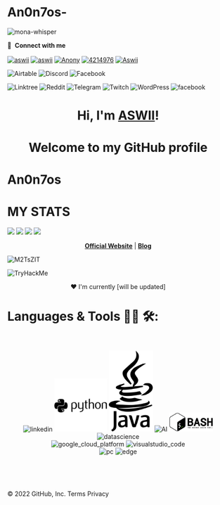 # An0n7os-
![mona-whisper](https://user-images.githubusercontent.com/64751167/95435221-f0266500-096f-11eb-8070-57f6721b1857.gif)


🔗 &nbsp;**Connect with me**
<p align="left">
<a href="https://dr" target="blank"><img align="center" src="https://cdn.jsdelivr.net/npm/simple-icons@3.0.1/icons/dev-dot-to.svg" alt="aswii" height="30" width="40" /></a>
<a href="https://twitter.com/an07os" target="blank"><img align="center" src="https://raw.githubusercontent.com/rahuldkjain/github-profile-readme-generator/master/src/images/icons/Social/twitter.svg" alt="aswii" height="30" width="40" /></a>
<a href="https://www.linkedin.com/in/aswin-krishna-vb-4a69621ab/" target="blank"><img align="center" src="https://raw.githubusercontent.com/rahuldkjain/github-profile-readme-generator/master/src/images/icons/Social/linked-in-alt.svg" alt="Anony" height="30" width="40" /></a>
<a href="https://stackoverflow.com/users/18278924/an0n7os" target="blank"><img align="center" src="https://raw.githubusercontent.com/rahuldkjain/github-profile-readme-generator/master/src/images/icons/Social/stack-overflow.svg" alt="4214976" height="30" width="40" /></a>
<a href="https://www.instagram.com/an0n7os/" target="blank"><img align="center" src="https://raw.githubusercontent.com/rahuldkjain/github-profile-readme-generator/master/src/images/icons/Social/instagram.svg" alt="Aswii" height="30" width="40" /></a>
  
![Airtable](https://img.shields.io/badge/Airtable-18BFFF?style=for-the-badge&logo=Airtable&logoColor=white)
  ![Discord](https://img.shields.io/badge/%3CServer%3E-%237289DA.svg?style=for-the-badge&logo=discord&logoColor=white)
  ![Facebook](https://img.shields.io/badge/Facebook-%231877F2.svg?style=for-the-badge&logo=Facebook&logoColor=white)
  
  ![Linktree](https://img.shields.io/badge/linktree-1de9b6?style=for-the-badge&logo=linktree&logoColor=white)
  ![Reddit](https://img.shields.io/badge/Reddit-FF4500?style=for-the-badge&logo=reddit&logoColor=white)
  ![Telegram](https://img.shields.io/badge/Telegram-2CA5E0?style=for-the-badge&logo=telegram&logoColor=white)
  ![Twitch](https://img.shields.io/badge/Twitch-%239146FF.svg?style=for-the-badge&logo=Twitch&logoColor=white)
  	![WordPress](https://img.shields.io/badge/WordPress-%23117AC9.svg?style=for-the-badge&logo=WordPress&logoColor=white)
     ![facebook](https://img.shields.io/badge/<badge>-%23<badge-color>.svg?style=for-the-badge&logo=<badge>&logoColor=<logo-color>)

  

<h1 align="center">Hi, I'm <a href="https://www.instagram.com/an0n7os/">ASWII</a>!</h1>
<h1 align="center">Welcome to my GitHub profile</h1> 

# An0n7os


# MY STATS 


[![](https://raw.githubusercontent.com/vn7n24fzkq/github-profile-summary-cards-example/master/profile-summary-card-output/github_dark/1-repos-per-language.svg)](https://github.com/An0n7os/github-profile-summary-cards) [![](https://raw.githubusercontent.com/vn7n24fzkq/github-profile-summary-cards-example/master/profile-summary-card-output/github_dark/2-most-commit-language.svg)](https://github.com/vn7n24fzkq/github-profile-summary-cards)
[![](https://raw.githubusercontent.com/vn7n24fzkq/github-profile-summary-cards-example/master/profile-summary-card-output/github_dark/3-stats.svg)](https://github.com/vn7n24fzkq/github-profile-summary-cards) [![](https://raw.githubusercontent.com/vn7n24fzkq/github-profile-summary-cards-example/master/profile-summary-card-output/github_dark/4-productive-time.svg)](https://github.com/vn7n24fzkq/github-profile-summary-cards)


</p> 
<p align="center">   <strong><a href="https://an0n7-ce.github.io/An0n7os/">Official Website</a></strong> | <strong><a href="https://an0n7os.github.io/-/">Blog</a></strong>

![M2TsZIT](https://user-images.githubusercontent.com/64751167/91557308-e1509980-e951-11ea-9b57-695796bd82cf.gif)
</p> 
<img src="https://tryhackme-badges.s3.amazonaws.com/AswinkrishnaVB.png" alt="TryHackMe">
<p align="center">❤ I'm currently [will be updated]</p> 

# Languages & Tools 👨‍💻 🛠:
</br> 
<p align="center"> 
<!-- For more icons please follow  https://github.com/MikeCodesDotNET/ColoredBadges -->
<img src="https://github.com/MikeCodesDotNET/MikeCodesDotNET/blob/master/Resources/linkedIn.svg" alt="linkedin" width="120" hight="50">
<img src="https://github.com/Xx-Ashutosh-xX/Xx-Ashutosh-xX/blob/master/assets/icons/python.png" alt="python" width="120" hight="50">
<img src="https://github.com/Xx-Ashutosh-xX/Xx-Ashutosh-xX/blob/master/assets/icons/java.png" alt="java"  width="100" hight="50">
<img src="https://github.com/Xx-Ashutosh-xX/Xx-Ashutosh-xX/blob/master/assets/icons/ai.png" alt="AI" width="90" hight="50">
<img src="https://github.com/Xx-Ashutosh-xX/Xx-Ashutosh-xX/blob/master/assets/icons/bash.png" alt="bash" width="100" hight="50">
<img src="https://github.com/Xx-Ashutosh-xX/Xx-Ashutosh-xX/blob/master/assets/icons/datascience.png" alt="datascience" width="180" hight="50">
</br>
<img src="https://github.com/Xx-Ashutosh-xX/Xx-Ashutosh-xX/blob/master/assets/icons/google_cloud_platform.png" alt="google_cloud_platform" width="270" hight="50">
<img src="https://github.com/Xx-Ashutosh-xX/Xx-Ashutosh-xX/blob/master/assets/icons/visualstudio_code.png" alt="visualstudio_code" width="240" hight="50">
</br>
<img src="https://github.com/Xx-Ashutosh-xX/Xx-Ashutosh-xX/blob/master/assets/icons/pc.png" alt="pc" width="100" hight="50">
<img src="https://github.com/Xx-Ashutosh-xX/Xx-Ashutosh-xX/blob/master/assets/icons/edge.png" alt="edge" width="100" hight="50">
</p>
</br>
</br>
</br>

<!--
**edisonlee55/edisonlee55** is a ✨ _special_ ✨ repository because its `README.md` (this file) appears on your GitHub profile. 
Here are some ideas to get you started: 
- 🔭 I’m currently working on ...
- 🌱 I’m currently learning ...
- 👯 I’m looking to collaborate on ...
- 🤔 I’m looking for help with ...
- 💬 Ask me about ...
- 📫 How to reach me: ...
- 😄 Pronouns: ...
- ⚡ Fun fact: ...
-->
© 2022 GitHub, Inc.
Terms
Privacy
